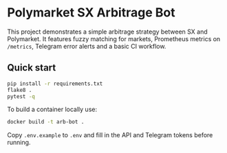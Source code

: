 # Polymarket SX Arbitrage Bot

This project demonstrates a simple arbitrage strategy between SX and Polymarket.
It features fuzzy matching for markets, Prometheus metrics on `/metrics`,
Telegram error alerts and a basic CI workflow.

## Quick start

```bash
pip install -r requirements.txt
flake8 .
pytest -q
```

To build a container locally use:

```bash
docker build -t arb-bot .
```

Copy `.env.example` to `.env` and fill in the API and Telegram tokens before running.
